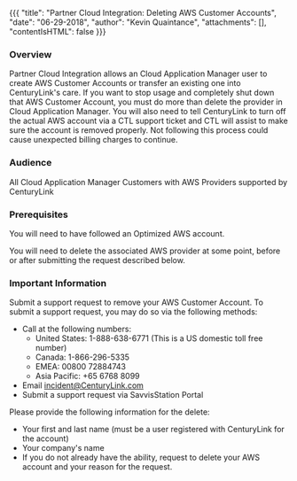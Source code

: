 {{{
  "title": "Partner Cloud Integration: Deleting AWS Customer Accounts",
  "date": "06-29-2018",
  "author": "Kevin Quaintance",
  "attachments": [],
  "contentIsHTML": false
}}}

### Overview

Partner Cloud Integration allows an Cloud Application Manager user to create AWS Customer Accounts or transfer an existing one into CenturyLink's care. If you want to stop usage and completely shut down that AWS Customer Account, you must do more than delete the provider in Cloud Application Manager. You will also need to tell CenturyLink to turn off the actual AWS account via a CTL support ticket and CTL will assist to make sure the account is removed properly.  Not following this process could cause unexpected billing charges to continue.

### Audience

All Cloud Application Manager Customers with AWS Providers supported by CenturyLink

### Prerequisites

You will need to have followed an Optimized AWS account.

You will need to delete the associated AWS provider at some point, before or after submitting the request described below.

### Important Information

Submit a support request to remove your AWS Customer Account. To submit a support request, you may do so via the following methods:

* Call at the following numbers:
    * United States: 1-888-638-6771 (This is a US domestic toll free number)
    * Canada: 1-866-296-5335
    * EMEA: 00800 72884743
    * Asia Pacific: +65 6768 8099
* Email incident@CenturyLink.com
* Submit a support request via SavvisStation Portal

Please provide the following information for the delete:

* Your first and last name (must be a user registered with CenturyLink for the account)
* Your company's name
* If you do not already have the ability, request to delete your AWS account and your reason for the request.
